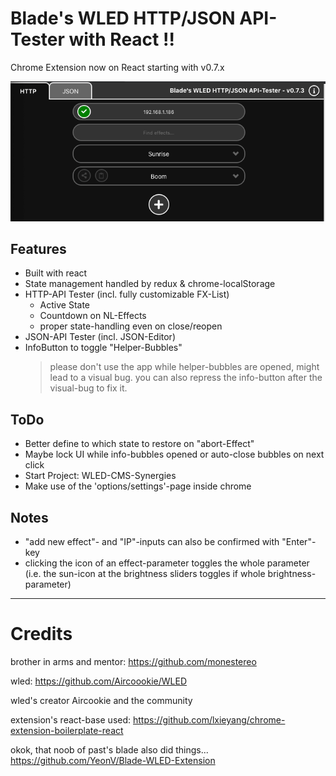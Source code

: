# Blade's WLED HTTP/JSON API-Tester with React !!

Chrome Extension now on React starting with v0.7.x

![Image description](http.png)

## Features

- Built with react
- State management handled by redux & chrome-localStorage
- HTTP-API Tester (incl. fully customizable FX-List)
  - Active State
  - Countdown on NL-Effects
  - proper state-handling even on close/reopen
- JSON-API Tester (incl. JSON-Editor)
- InfoButton to toggle "Helper-Bubbles"
  > please don't use the app while helper-bubbles are opened, might lead to a visual bug. you can also repress the info-button after the visual-bug to fix it.

## ToDo

- Better define to which state to restore on "abort-Effect"
- Maybe lock UI while info-bubbles opened or auto-close bubbles on next click
- Start Project: WLED-CMS-Synergies
- Make use of the 'options/settings'-page inside chrome

## Notes

- "add new effect"- and "IP"-inputs can also be confirmed with "Enter"-key
- clicking the icon of an effect-parameter toggles the whole parameter (i.e. the sun-icon at the brightness sliders toggles if whole brightness-parameter)

---

# Credits

brother in arms and mentor: https://github.com/monestereo

wled: https://github.com/Aircoookie/WLED

wled's creator Aircookie and the community

extension's react-base used: https://github.com/lxieyang/chrome-extension-boilerplate-react

okok, that noob of past's blade also did things... https://github.com/YeonV/Blade-WLED-Extension
